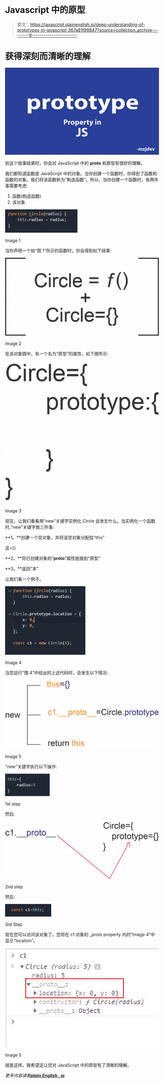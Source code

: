 # Javascript 中的原型

> 原文：<https://javascript.plainenglish.io/deep-understanding-of-prototypes-in-javascript-367a81f98847?source=collection_archive---------9----------------------->

# 获得深刻而清晰的理解

![](img/cf5da62608c72b82bea9e0625879b80f.png)

到这个故事结束时，你会对 JavaScript 中的 __proto__ 和原型有很好的理解。

我们都知道函数是 JavaScript 中的对象。当你创建一个函数时，你得到了函数和函数的对象。我们将该函数称为“构造函数”。所以，当你创建一个函数时，有两件事需要考虑:

1.  函数(构造函数)
2.  该对象

![](img/8e7696032e0571424daee9c004fc2b64.png)

Image 1

当你声明一个如“图 1”所示的函数时，你会得到如下结果:

![](img/de437201c838dd078417965e0e821414.png)

Image 2

在该对象圆中，有一个名为“原型”的属性，如下图所示:

![](img/30b976f824cad8b3973d5768b3c1171d.png)

Image 3

现在，让我们看看用“new”关键字实例化 Circle 会发生什么。当实例化一个函数时,“new”关键字做三件事:

**1。**创建一个空对象，并将该空对象分配给“this”

这={}

**2。**将已创建对象的“__proto__”属性链接到“原型”

**3。**返回“本”

让我们看一个例子。

![](img/34218141fb8359f000ba028b8ab4f3a1.png)

Image 4

当您运行“图 4”中给出的上述代码时，会发生以下情况:

![](img/ff1d85599dea50847764a3c8dcf832e4.png)

Image 5

“new”关键字执行以下操作:

![](img/94597423d8077d3e2e7ece797f403e19.png)

1st step

然后:

![](img/1f2de0907168c914dddba1e60b97d5b6.png)

2nd step

然后:

![](img/d72e503bc33fc313c4d2111d495b405f.png)

3rd Step

现在您可以访问该对象了。您将在 c1 对象的 __proto_ property 内的“Image 4”中显示“location”。

![](img/e14560a9e4c9712034de9ab4e8b97858.png)

Image 5

就是这样。我希望这让您对 JavaScript 中的原型有了清晰的理解。

*更多内容请看*[***plain English . io***](http://plainenglish.io/)